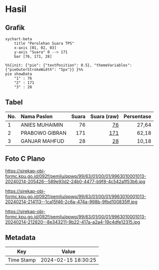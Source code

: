 # Hasil

## Grafik

```mermaid
xychart-beta
    title "Perolehan Suara TPS"
    x-axis [01, 02, 03]
    y-axis "Suara" 0 --> 171
    bar [76, 171, 28]
```

```mermaid
%%{init: {"pie": {"textPosition": 0.5}, "themeVariables": {"pieOuterStrokeWidth": "5px"}} }%%
pie showData
    "1" : 76
    "2" : 171
    "3" : 28
```

## Tabel

| No. | Nama Paslon    | Suara | Suara (raw) | Persentase |
|:--- |:-------------- | -----:| -----------:| ----------:|
| 1   | ANIES MUHAIMIN | 76    | [76][p-1]   | 27,64      |
| 2   | PRABOWO GIBRAN | 171   | [171][p-2]  | 62,18      |
| 3   | GANJAR MAHFUD  | 28    | [28][p-3]   | 10,18      |


[p-1]: https://github.com/gigit-pemilu/pemilu-2024-99-luar-negeri/blob/main/pilpres/hitung-suara/sub/99-luar-negeri/sub/63-kuching-malaysia/sub/01-kuching-malaysia/sub/0001-kuching-malaysia/sub/013-ksk-008/sub/paslon-1.txt
[p-2]: https://github.com/gigit-pemilu/pemilu-2024-99-luar-negeri/blob/main/pilpres/hitung-suara/sub/99-luar-negeri/sub/63-kuching-malaysia/sub/01-kuching-malaysia/sub/0001-kuching-malaysia/sub/013-ksk-008/sub/paslon-2.txt
[p-3]: https://github.com/gigit-pemilu/pemilu-2024-99-luar-negeri/blob/main/pilpres/hitung-suara/sub/99-luar-negeri/sub/63-kuching-malaysia/sub/01-kuching-malaysia/sub/0001-kuching-malaysia/sub/013-ksk-008/sub/paslon-3.txt

## Foto C Plano

https://sirekap-obj-formc.kpu.go.id/092f/pemilu/ppwp/99/63/01/00/01/9963010001013-20240214-205426--589e93d2-24b0-4477-b9f8-4c542a1f53b6.jpg

https://sirekap-obj-formc.kpu.go.id/092f/pemilu/ppwp/99/63/01/00/01/9963010001013-20240214-214113--1ca15f46-2c6a-474a-998b-9fbd100835ff.jpg

https://sirekap-obj-formc.kpu.go.id/092f/pemilu/ppwp/99/63/01/00/01/9963010001013-20240214-212820--8e343211-9b22-417a-a2a4-19c4dfe12315.jpg


## Metadata

| Key        | Value               |
| ---------- | ------------------- |
| Time Stamp | 2024-02-15 18:30:25 |



